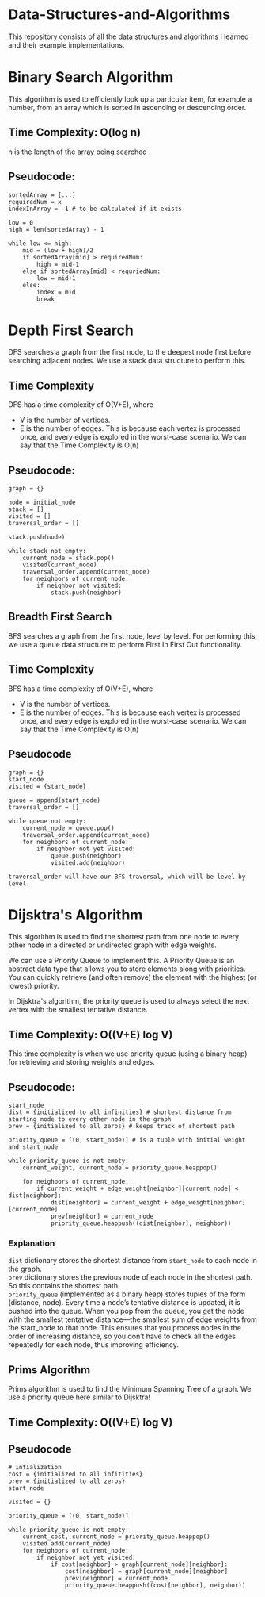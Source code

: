 # Data-Structures-and-Algorithms
This repository consists of all the data structures and algorithms I learned and their example implementations.

# Binary Search Algorithm
This algorithm is used to efficiently look up a particular item, for example a number, from an array which is sorted in ascending or descending order.

## Time Complexity: O(log n)
n is the length of the array being searched

## Pseudocode:
```
sortedArray = [...]
requiredNum = x
indexInArray = -1 # to be calculated if it exists

low = 0
high = len(sortedArray) - 1

while low <= high:
    mid = (low + high)/2
    if sortedArray[mid] > requiredNum:
        high = mid-1
    else if sortedArray[mid] < requriedNum:
        low = mid+1
    else:
        index = mid
        break
```

# Depth First Search
DFS searches a graph from the first node, to the deepest node first before searching adjacent nodes.
We use a stack data structure to perform this.

## Time Complexity
DFS has a time complexity of O(V+E), where
- V is the number of vertices.
- E is the number of edges.
This is because each vertex is processed once, and every edge is explored in the worst-case scenario.
We can say that the Time Complexity is O(n)

## Pseudocode:
```
graph = {}

node = initial_node
stack = []
visited = []
traversal_order = []

stack.push(node)

while stack not empty:
    current_node = stack.pop()
    visited(current_node)
    traversal_order.append(current_node)
    for neighbors of current_node:
        if neighbor not visited:
            stack.push(neighbor)
```

## Breadth First Search
BFS searches a graph from the first node, level by level. For performing this, we use a queue data structure to perform First In First Out functionality.

## Time Complexity
BFS has a time complexity of O(V+E), where
- V is the number of vertices.
- E is the number of edges.
This is because each vertex is processed once, and every edge is explored in the worst-case scenario.
We can say that the Time Complexity is O(n)

## Pseudocode
```
graph = {}
start_node
visited = {start_node}

queue = append(start_node)
traversal_order = []

while queue not empty:
    current_node = queue.pop()
    traversal_order.append(current_node)
    for neighbors of current_node:
        if neighbor not yet visited: 
            queue.push(neighbor)
            visited.add(neighbor)

traversal_order will have our BFS traversal, which will be level by level.
```

# Dijsktra's Algorithm
This algorithm is used to find the shortest path from one node to every other node in a directed or undirected graph with edge weights.

We can use a Priority Queue to implement this.
A Priority Queue is an abstract data type that allows you to store elements along with priorities. You can quickly retrieve (and often remove) the element with the highest (or lowest) priority.

In Dijsktra's algorithm, the priority queue is used to always select the next vertex with the smallest tentative distance.

## Time Complexity: O((V+E) log V)
This time complexity is when we use priority queue (using a binary heap) for retrieving and storing weights and edges. 

## Pseudocode:

```
start_node
dist = {initialized to all infinities} # shortest distance from starting node to every other node in the graph
prev = {initialized to all zeros} # keeps track of shortest path

priority_queue = [(0, start_node)] # is a tuple with initial weight and start_node

while priority_queue is not empty:
    current_weight, current_node = priority_queue.heappop()

    for neighbors of current_node:
        if current_weight + edge_weight[neighbor][current_node] < dist[neighbor]:
            dist[neighbor] = current_weight + edge_weight[neighbor][current_node]
            prev[neighbor] = current_node
            priority_queue.heappush((dist[neighbor], neighbor))

```

### Explanation
```dist``` dictionary stores the shortest distance from ```start_node``` to each node in the graph. <br />
```prev``` dictionary stores the previous node of each node in the shortest path. So this contains the shortest path.<br />
```priority_queue``` (implemented as a binary heap) stores tuples of the form (distance, node). Every time a node’s tentative distance is updated, it is pushed into the queue. When you pop from the queue, you get the node with the smallest tentative distance—the smallest sum of edge weights from the start_node to that node. This ensures that you process nodes in the order of increasing distance, so you don’t have to check all the edges repeatedly for each node, thus improving efficiency.<br />


## Prims Algorithm
Prims algorithm is used to find the Minimum Spanning Tree of a graph.
We use a priority queue here similar to Dijsktra!

## Time Complexity: O((V+E) log V)

## Pseudocode
```
# intialization
cost = {initialized to all infitities}
prev = {initialized to all zeros}
start_node

visited = {}

priority_queue = [(0, start_node)]

while priority_queue is not empty:
    current_cost, current_node = priority_queue.heappop()
    visited.add(current_node)
    for neighbors of current_node:
        if neighbor not yet visited:
            if cost[neighbor] > graph[current_node][neighbor]:
                cost[neighbor] = graph[current_node][neighbor]
                prev[neighbor] = current_node
                priority_queue.heappush((cost[neighbor], neighbor))
```